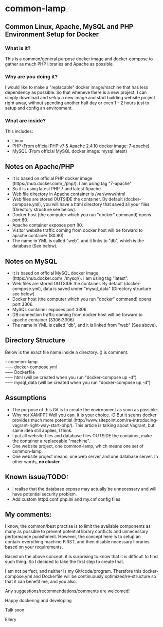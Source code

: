 # common-lamp
<h2>Common Linux, Apache, MySQL and PHP Environment Setup for Docker</h2>

<h3>What is it?</h3>

<p>This is a common/general purpose docker image and docker-compose to gather as much PHP libraries and Apache as possible.</p>

<h3>Why are you doing it?</h3>

<p>I would like to make a "replacable" docker image/machine that has less dependency as possible.  So that wheneve there is a new project, I can simply download and setup a new image and start building website project right away, without spending another half day or even 1 - 2 hours just to setup and config an environment.</p>

<h3>What are inside?</h3>

<p>This includes:</p>

<ul>
	<li>Linux</li>
	<li>PHP (From official PHP v7 & Apache 2.4.10 docker image: 7-apache)</li>
	<li>MySQL (From official MySQL docker image: mysql:latest)</li>
</ul>

<h2>Notes on Apache/PHP</h2>

<ul>
	<li>It is based on official PHP docker image (https://hub.docker.com/_/php/).  I am using tag "7-apache"</li>
	<li>So it is using latest PHP 7 and latest Apache</li>
	<li>Web file directory in Apache container is /var/www/html</li>
	<li>Web files are stored OUTSIDE the container.  By default (docker-compose.yml), you will have a html directory that saved all your files (Directory structure see below).</li>
	<li>Docker host (the computer which you run "docker" command) opens port 80.</li>
	<li>Apache container exposes port 80.</li>
	<li>Visitor website traffic coming from docker host will be forward to apache container (80:80)</li>
	<li>The name in YML is called "web", and it links to "db", which is the database (See below).</li>
</ul>

<h2>Notes on MySQL</h2>

<ul>
	<li>It is based on official MySQL docker image (https://hub.docker.com/_/mysql/).  I am using tag "latest".</li>
	<li>Web files are stored OUTSIDE the container.  By default (docker-compose.yml), data is saved under "mysql_data" (Directory structure see below).</li>
	<li>Docker host (the computer which you run "docker" command) opens port 3306.</li>
	<li>MySQL container exposes port 3306.</li>
	<li>DB connection traffic coming from docker host will be forward to apache container (3306:3306)</li>
	<li>The name in YML is called "db", and it is linked from "web" (See above).</li>
</ul>

<h2>Directory Structure</h2>

<p>Below is the exact file name inside a directory. () is comment.</p>

<p>
- common-lamp<br/>
---- docker-compose.yml<br/>
---- Dockerfile<br/>
---- html (will be created when you run "docker-compose up -d")<br/>
---- mysql_data (will be created when you run "docker-compose up -d")<br/>
</p>

<h2>Assumptions</h2>

<ul>
	<li>The purpose of this Git is to create the envirnoment as soon as possible.</li>
	<li>Why not XAMPP?  Well you can.  It is your choice.  :D  But it seems docker provides much more potential (http://www.sitepoint.com/re-introducing-vagrant-right-way-start-php/).  This article is talking about Vagrant, but same idea still applies, I think.</li>
	<li>I put all website files and database files OUTSIDE the container, make the container a replaceable "machine".</li>
	<li>One website project, one common-lamp, which means one set of common-lamp.</li>
	<li>One website project means: one web server and one database server.  In other words, <strong>no cluster</strong>.</li>
</ul>

<h2>Known issue/TODO:</h2>

<ul>
	<li>I realise that the database expose may actually be unnecessary and will have potential security problem.</li>
	<li>Add custom httpd.conf php.ini and my.cnf config files.</li>
</ul>

<h2>My comments:</h2>

<p>I know, the common/best practise is to limit the available components as many as possible to prevent potential library conflicts and unnecessary performance punishment.  However, the concept here is to setup an contain-everything machine FIRST, and then disable necessary libraries based on your requirements.</p>

<p>Based on the above concept, it is surprising to know that it is difficult to find such thing.  So I decided to take the first step to create that.</p>

<p>I am not perfect, and neither is my Git/code/program.  Therefore this docker-compose.yml and Dockerfile will be continuously optimized/re-structure so that it can benefit me, and you also.</p>

<p>Any suggestions/recommendations/comments are welcomed!</p>

<p>Happy dockering and developing</p>

<p>Talk soon</p>

<p>Ellery</p>
